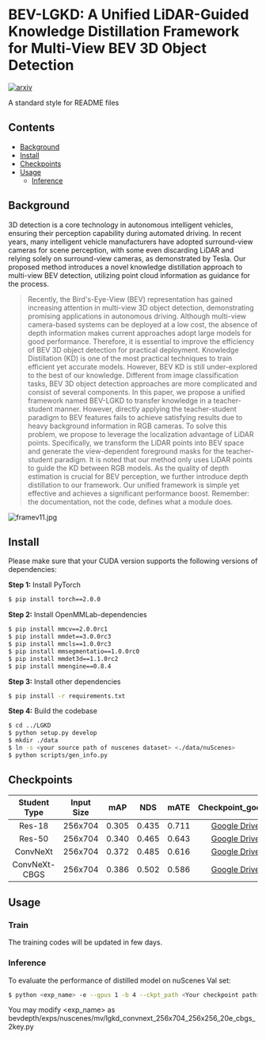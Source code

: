 # BEV-LGKD: A Unified LiDAR-Guided Knowledge Distillation Framework for Multi-View BEV 3D Object Detection

[![arxiv](https://img.shields.io/badge/readme%20style-standard-brightgreen.svg?style=flat-square)](https://github.com/RichardLitt/standard-readme)

A standard style for README files




## Contents

- [Background](#background)
- [Install](#install)
- [Checkpoints](#checkpoints)
- [Usage](#usage)
	- [Inference](#inference)


## Background

3D detection is a core technology in autonomous intelligent vehicles, ensuring their perception capability during automated driving. In recent years, many intelligent vehicle manufacturers have adopted surround-view cameras for scene perception, with some even discarding LiDAR and relying solely on surround-view cameras, as demonstrated by Tesla. Our proposed method introduces a novel knowledge distillation approach to multi-view BEV detection, utilizing point cloud information as guidance for the process.

> Recently, the Bird's-Eye-View (BEV) representation has gained increasing attention in multi-view 3D object detection, demonstrating promising applications in autonomous driving. Although multi-view camera-based systems can be deployed at a low cost, the absence of depth information makes current approaches adopt large models for good performance. Therefore, it is essential to improve the efficiency of BEV 3D object detection for practical deployment. Knowledge Distillation (KD) is one of the most practical techniques to train efficient yet accurate models. However, BEV KD is still under-explored to the best of our knowledge. Different from image classification tasks, BEV 3D object detection approaches are more complicated and consist of several components. In this paper, we propose a unified framework named BEV-LGKD to transfer knowledge in a teacher-student manner. However, directly applying the teacher-student paradigm to BEV features fails to achieve satisfying results due to heavy background information in RGB cameras. To solve this problem, we propose to leverage the localization advantage of LiDAR points. Specifically, we transform the LiDAR points into BEV space and generate the view-dependent foreground masks for the teacher-student paradigm. It is noted that our method only uses LiDAR points to guide the KD between RGB models. As the quality of depth estimation is crucial for BEV perception, we further introduce depth distillation to our framework. Our unified framework is simple yet effective and achieves a significant performance boost.
> Remember: the documentation, not the code, defines what a module does.

![framev11.jpg](https://i.imgs.ovh/i/2023/09/06/64f82c9997a26.jpg)





## Install

Please make sure that your CUDA version supports the following versions of dependencies:

**Step 1:** Install PyTorch
```sh
$ pip install torch==2.0.0 
```

**Step 2:** Install OpenMMLab-dependencies
```sh
$ pip install mmcv==2.0.0rc1
$ pip install mmdet==3.0.0rc3
$ pip install mmcls==1.0.0rc3
$ pip install mmsegmentatio==1.0.0rc0
$ pip install mmdet3d==1.1.0rc2
$ pip install mmengine==0.8.4
```

**Step 3:** Install other dependencies
```sh
$ pip install -r requirements.txt
```

**Step 4:** Build the codebase
```sh
$ cd ../LGKD
$ python setup.py develop
$ mkdir ./data
$ ln -s <your source path of nuscenes dataset> <./data/nuScenes>
$ python scripts/gen_info.py
```



## Checkpoints


| Student Type | Input Size  |mAP  | NDS | mATE | Checkpoint_google| Checkpoint_baidu (soon)|
| :------------:|:---------------:|:---------------:|:---------------:|:-----:|:-----:|:-----:|
| Res-18     | 256x704 |0.305 | 0.435 | 0.711 |[Google Drive](https://drive.google.com/file/d/10YJ7SrmmHtbQ86ST3aBWqtNuLx5YFcjt/view?usp=drive_link) |[Baidu C-Disk]() |
| Res-50     | 256x704 |0.340 | 0.465 | 0.643 |[Google Drive](https://drive.google.com/file/d/1EQt_kj54PhxRQGj0tzWToarckFelP4Je/view?usp=sharing) |[Baidu C-Disk]() |
| ConvNeXt      |256x704 |0.372 |   0.485 | 0.616  |[Google Drive](https://drive.google.com/file/d/1m36jZ5DUAUxAxbCFXWvUfH29PDp1wDDR/view?usp=drive_link) |[Baidu C-Disk]() |
| ConvNeXt-CBGS      |256x704 |0.386 |   0.502| 0.586 |[Google Drive](https://drive.google.com/file/d/1vTgzdDUk614HmhHvyiI-LHNe6U6VF4M3/view?usp=drive_link) |[Baidu C-Disk]() |

## Usage

### Train
The training codes will be updated in few days.
### Inference
To evaluate the performance of distilled model on nuScenes Val set:

```sh
$ python <exp_name> -e --gpus 1 -b 4 --ckpt_path <Your checkpoint path>

```
You may modify <exp_name> as bevdepth/exps/nuscenes/mv/lgkd_convnext_256x704_256x256_20e_cbgs_2key.py




